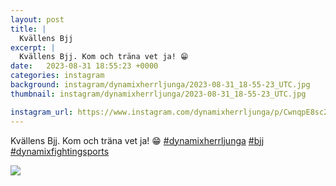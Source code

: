 ```yaml
---
layout: post
title: |
  Kvällens Bjj
excerpt: |
  Kvällens Bjj. Kom och träna vet ja! 😁   
date:   2023-08-31 18:55:23 +0000
categories: instagram
background: instagram/dynamixherrljunga/2023-08-31_18-55-23_UTC.jpg
thumbnail: instagram/dynamixherrljunga/2023-08-31_18-55-23_UTC.jpg

instagram_url: https://www.instagram.com/dynamixherrljunga/p/CwnqpE8sc2f
---
```

Kvällens Bjj. Kom och träna vet ja! 😁 [#dynamixherrljunga](https://www.instagram.com/explore/tags/dynamixherrljunga/) [#bjj](https://www.instagram.com/explore/tags/bjj/) [#dynamixfightingsports](https://www.instagram.com/explore/tags/dynamixfightingsports/)



<img src='{{ site.baseurl }}/instagram/dynamixherrljunga/2023-08-31_18-55-23_UTC.jpg' class='img-fluid' />

